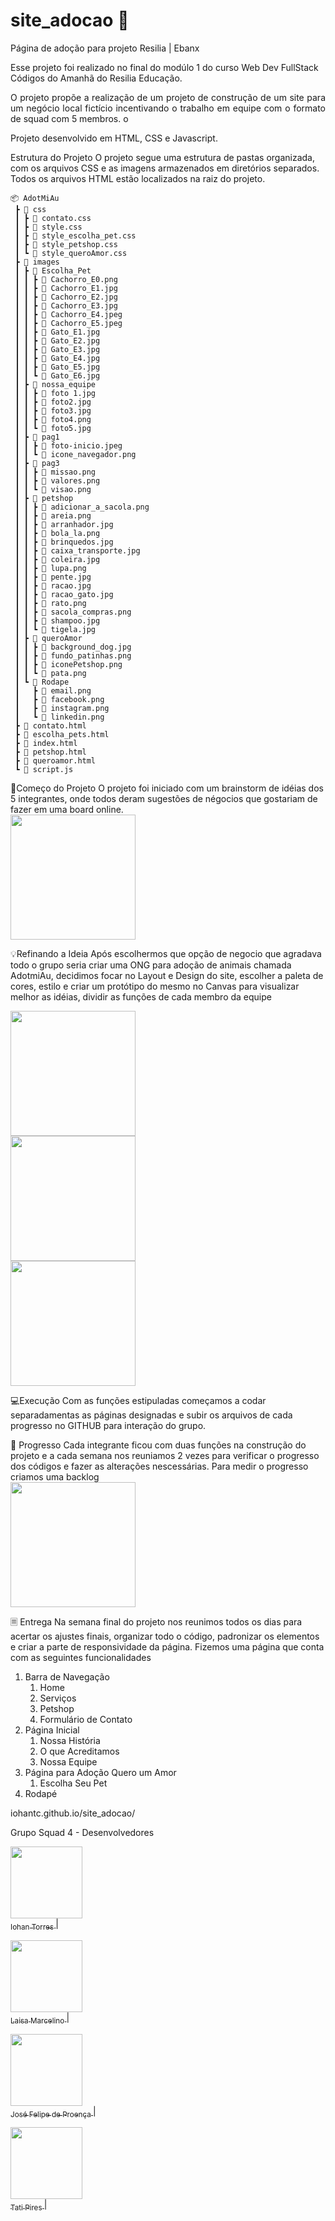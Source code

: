  # site_adocao 🐾
Página de adoção para projeto Resilia | Ebanx 

Esse projeto foi realizado no final do modúlo 1 do curso Web Dev FullStack Códigos do Amanhã do Resilia Educação.

<p align="justify"> O projeto propõe a realização de um projeto de construção de um site para um negócio local fictício incentivando o trabalho em equipe com o formato de squad com 5 membros.
o </p> 

Projeto desenvolvido em HTML, CSS e Javascript.

Estrutura do Projeto
O projeto segue uma estrutura de pastas organizada, com os arquivos CSS e as imagens armazenados em diretórios separados. Todos os arquivos HTML estão localizados na raiz do projeto.
```
📦 AdotMiAu
 ┣ 📂 css
 ┃ ┣ 📜 contato.css
 ┃ ┣ 📜 style.css
 ┃ ┣ 📜 style_escolha_pet.css
 ┃ ┣ 📜 style_petshop.css
 ┃ ┗ 📜 style_queroAmor.css
 ┣ 📂 images
 ┃ ┣ 📂 Escolha_Pet
 ┃ ┃ ┣ 📜 Cachorro_E0.png
 ┃ ┃ ┣ 📜 Cachorro_E1.jpg
 ┃ ┃ ┣ 📜 Cachorro_E2.jpg
 ┃ ┃ ┣ 📜 Cachorro_E3.jpg
 ┃ ┃ ┣ 📜 Cachorro_E4.jpeg
 ┃ ┃ ┣ 📜 Cachorro_E5.jpeg
 ┃ ┃ ┣ 📜 Gato_E1.jpg
 ┃ ┃ ┣ 📜 Gato_E2.jpg
 ┃ ┃ ┣ 📜 Gato_E3.jpg
 ┃ ┃ ┣ 📜 Gato_E4.jpg
 ┃ ┃ ┣ 📜 Gato_E5.jpg
 ┃ ┃ ┗ 📜 Gato_E6.jpg
 ┃ ┣ 📂 nossa_equipe
 ┃ ┃ ┣ 📜 foto 1.jpg
 ┃ ┃ ┣ 📜 foto2.jpg
 ┃ ┃ ┣ 📜 foto3.jpg
 ┃ ┃ ┣ 📜 foto4.png
 ┃ ┃ ┗ 📜 foto5.jpg
 ┃ ┣ 📂 pag1
 ┃ ┃ ┣ 📜 foto-inicio.jpeg
 ┃ ┃ ┗ 📜 icone_navegador.png
 ┃ ┣ 📂 pag3
 ┃ ┃ ┣ 📜 missao.png
 ┃ ┃ ┣ 📜 valores.png
 ┃ ┃ ┗ 📜 visao.png
 ┃ ┣ 📂 petshop
 ┃ ┃ ┣ 📜 adicionar_a_sacola.png
 ┃ ┃ ┣ 📜 areia.png
 ┃ ┃ ┣ 📜 arranhador.jpg
 ┃ ┃ ┣ 📜 bola_la.png
 ┃ ┃ ┣ 📜 brinquedos.jpg
 ┃ ┃ ┣ 📜 caixa_transporte.jpg
 ┃ ┃ ┣ 📜 coleira.jpg
 ┃ ┃ ┣ 📜 lupa.png
 ┃ ┃ ┣ 📜 pente.jpg
 ┃ ┃ ┣ 📜 racao.jpg
 ┃ ┃ ┣ 📜 racao_gato.jpg
 ┃ ┃ ┣ 📜 rato.png
 ┃ ┃ ┣ 📜 sacola_compras.png
 ┃ ┃ ┣ 📜 shampoo.jpg
 ┃ ┃ ┗ 📜 tigela.jpg
 ┃ ┣ 📂 queroAmor
 ┃ ┃ ┣ 📜 background_dog.jpg
 ┃ ┃ ┣ 📜 fundo_patinhas.png
 ┃ ┃ ┣ 📜 iconePetshop.png
 ┃ ┃ ┗ 📜 pata.png
 ┃ ┗ 📂 Rodape
 ┃   ┣ 📜 email.png
 ┃   ┣ 📜 facebook.png
 ┃   ┣ 📜 instagram.png
 ┃   ┗ 📜 linkedin.png
 ┣ 📜 contato.html
 ┣ 📜 escolha_pets.html
 ┣ 📜 index.html
 ┣ 📜 petshop.html
 ┣ 📜 queroamor.html
 ┗ 📜 script.js
```
🚀Começo do Projeto
O projeto foi iniciado com um brainstorm de idéias dos 5 integrantes, onde todos deram sugestões de négocios que gostariam de fazer em uma board online.<br>
<img src="https://github.com/iohantc/site_adocao/assets/78283974/5a1922b1-1f27-48ef-bd01-49ea56c7bc9d" width=200 > <br>

💡Refinando a Ideia
Após escolhermos que opção de negocio que agradava todo o grupo seria criar uma ONG para adoção de animais chamada AdotmiAu, decidimos focar no Layout e Design do site, escolher a paleta de cores, estilo e criar um protótipo do mesmo no Canvas para visualizar melhor as idéias, dividir as funções de cada membro da equipe

<img src="https://github.com/iohantc/site_adocao/assets/78283974/63cd5539-a25b-4264-b2c9-5976084a59d0" width=200 > <br>
<img src="https://github.com/iohantc/site_adocao/assets/78283974/79139fe0-8c6c-426e-a7ac-7688d31a750d" width=200 > <br>
<img src="https://github.com/iohantc/site_adocao/assets/78283974/b0d5e5a4-973f-42b8-8fab-58f74125084f" width=200 > <br>


💻Execução
Com as funções estipuladas começamos a codar separadamentas as páginas designadas e subir os arquivos de cada progresso no GITHUB para interação do grupo.

🚧 Progresso
Cada integrante ficou com duas funções na construção do projeto e a cada semana nos reuniamos 2 vezes para verificar o progresso dos códigos e fazer as alterações nescessárias.
Para medir o progresso criamos uma backlog <br>
<img src="https://github.com/iohantc/site_adocao/assets/78283974/bab27759-8881-4297-9ff3-e30e2fb0bc3e" width=200 > 

🗏 Entrega
Na semana final do projeto nos reunimos todos os dias para acertar os ajustes finais, organizar todo o código, padronizar os elementos e criar a parte de responsividade da página.
Fizemos uma página que conta com as seguintes funcionalidades

1. Barra de Navegação
   1. Home
    2. Serviços 
     1. Petshop
    3. Formulário de Contato
2. Página Inicial
     1. Nossa História
     2. O que Acreditamos
     3. Nossa Equipe
3. Página para Adoção Quero um Amor
    1. Escolha Seu Pet
4. Rodapé

iohantc.github.io/site_adocao/

Grupo Squad 4 - Desenvolvedores

[<img src="https://avatars.githubusercontent.com/u/88693115?v=4" width=115 > <br> <sub> Iohan Torres </sub>](https://github.com/iohantc) |

[<img src="https://avatars.githubusercontent.com/u/43136263?v=4" width=115 > <br> <sub> Laisa Marcelino </sub>](https://github.com/laisamarcelino) |

[<img src="https://avatars.githubusercontent.com/u/133131579?v=4" width=115 > <br> <sub> José Felipe de Proença </sub>](https://github.com/JojoPrc) |

[<img src="https://avatars.githubusercontent.com/u/78283974?v=4" width=115 > <br> <sub> Tati Pires </sub>](https://github.com/manicpixiecat) |








